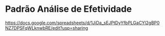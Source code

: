 # Padrão Análise de Efetividade

https://docs.google.com/spreadsheets/d/1JiDa_sEJPtDyYfbPLGaCYl2gBP0NZ7DPSFqWLknwbRE/edit?usp=sharing
